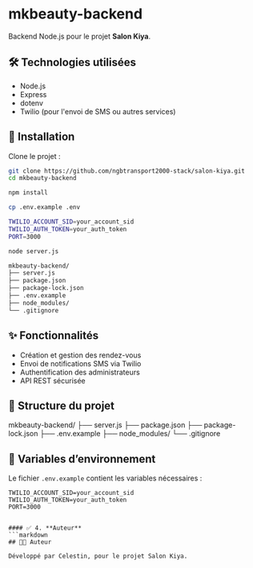# mkbeauty-backend

Backend Node.js pour le projet **Salon Kiya**.

## 🛠 Technologies utilisées

- Node.js
- Express
- dotenv
- Twilio (pour l'envoi de SMS ou autres services)

## 🚀 Installation

Clone le projet :

```bash
git clone https://github.com/ngbtransport2000-stack/salon-kiya.git
cd mkbeauty-backend

npm install

cp .env.example .env

TWILIO_ACCOUNT_SID=your_account_sid
TWILIO_AUTH_TOKEN=your_auth_token
PORT=3000

node server.js

mkbeauty-backend/
├── server.js
├── package.json
├── package-lock.json
├── .env.example
├── node_modules/
└── .gitignore
```
## ✨ Fonctionnalités

- Création et gestion des rendez-vous
- Envoi de notifications SMS via Twilio
- Authentification des administrateurs
- API REST sécurisée

## 📁 Structure du projet

mkbeauty-backend/
├── server.js
├── package.json
├── package-lock.json
├── .env.example
├── node_modules/
└── .gitignore

## 🔐 Variables d’environnement

Le fichier `.env.example` contient les variables nécessaires :

```env
TWILIO_ACCOUNT_SID=your_account_sid
TWILIO_AUTH_TOKEN=your_auth_token
PORT=3000


#### ✅ 4. **Auteur**
```markdown
## 👩‍💻 Auteur

Développé par Celestin, pour le projet Salon Kiya.
